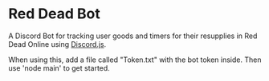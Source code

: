 # Red Dead Bot
A Discord Bot for tracking user goods and timers for their resupplies in Red Dead Online using [Discord.js](https://discord.js.org/#/).

When using this, add a file called "Token.txt" with the bot token inside. Then use 'node main' to get started. 